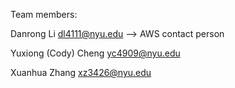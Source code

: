 Team members:

Danrong Li dl4111@nyu.edu --> AWS contact person

Yuxiong (Cody) Cheng yc4909@nyu.edu

Xuanhua Zhang xz3426@nyu.edu

